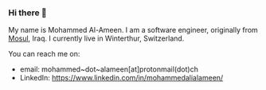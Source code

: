 ### Hi there 👋

My name is Mohammed Al-Ameen. I am a software engineer, originally from [Mosul](https://en.wikipedia.org/wiki/Mosul), Iraq. I currently live in Winterthur, Switzerland.

You can reach me on:
  - email: mohammed\~dot\~alameen[at]protonmail(dot)ch
  - LinkedIn: https://www.linkedin.com/in/mohammedalialameen/
